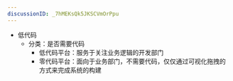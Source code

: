 ```yaml
---
discussionID: _7hMEKsQk5JKSCVmOrPpu
---
```

- 低代码
  - 分类：是否需要代码
    - 低代码平台：服务于关注业务逻辑的开发部门
    - 零代码平台：面向于业务部门，不需要代码，仅仅通过可视化拖拽的方式来完成系统的构建